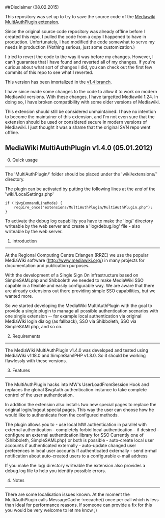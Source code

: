 ##Disclaimer (08.02.2015)

This repository was set up to try to save the source code of the [Mediawiki MultiAuthPlugin extension](https://www.mediawiki.org/wiki/Extension:MultiAuthPlugin).

Since the original source code repository was already offline before I created this repo, I pulled the code from a copy I happened to have in production.
Unfortunately, I had modified the code somewhat to serve my needs in production (Nothing serious, just some customization.) 

I tried to revert the code to the way it was before my changes. However, I can't guarantee that I have found and reverted all of my changes. If you're curious about what sort of changes I did, you can check out the first few commits of this repo to see what I reverted.

This version has been imortalized in the [v1.4 branch](https://github.com/movermeyer/multiauth/tree/v1.4).

I have since made some changes to the code to allow it to work on modern Mediawiki versions. With these changes, I have targetted Mediawiki 1.24. In doing so, I have broken compatibility with some older versions of Mediawiki.

This extension should still be considered unmaintained. I have no intention to become the maintainer of this extension, and I'm not even sure that the extension should be used or considered secure in modern versions of Mediawiki. I just thought it was a shame that the original SVN repo went offline.


MediaWiki MultiAuthPlugin v1.4.0 (05.01.2012)
--------------------------------

0. Quick usage
--------------
The 'MultiAuthPlugin/' folder should be placed under the 'wiki/extensions/' directory.

The plugin can be activated by putting the following lines at the _end_ 
of the 'wiki/LocalSettings.php'

	if (!$wgCommandLineMode) {
	    require_once("extensions/MultiAuthPlugin/MultiAuthPlugin.php");
	}

To activate the debug log capability you have to make the 'log/' directory 
writeable by the web server and create a 'log/debug.log' file - also writeable 
by the web server.




1. Introduction
---------------
At the Regional Computing Centre Erlangen (RRZE) we use the popular MediaWiki
software (http://www.mediawiki.org/) in many projects for documentation and
publication purposes.

With the development of a Single Sign On infrastructure based on SimpleSAMLphp
and Shibboleth we needed to make MediaWiki SSO capable in a flexible and easily
configurable way. We are aware that there are already extensions out there
providing simple SSO capabilities, but we wanted more.

So we started developing the MediaWiki MultiAuthPlugin with the goal to provide
a single plugin to manage all possible authentication scenarios with one
single extension -- for example local authentication via original 
MediaWiki login dialog (as fallback), SSO via Shibboleth, SSO via
SimpleSAMLphp, and so on.




2. Requirements
---------------
The MediaWiki MultiAuthPlugin v1.4.0 was developed and tested using MediaWiki v1.18.0
and SimpleSamlPHP v1.8.0. 
So it should be working flawlessly with these versions. 




3. Features
-----------
The MultiAuthPlugin hacks into MW's UserLoadFromSession Hook and replaces the
global $wgAuth authentication instance to take complete control of the user
authentication.

In addition the extension also installs two new special pages to replace the 
original login/logout special pages. This way the user can choose how he would
like to authenticate from the configured methods.

The plugin allows you to 
	- use local MW authentication in parallel with external authentication
	- completely forbid local authentication - if desired
	- configure an external authentication library for SSO
		Currently one of {Shibboleth, SimpleSAMLphp} or both is possible
	- auto-create local user accounts if authenticated externally
	- auto-update changed user preferences in local user accounts if 
		authenticated externally
	- send e-mail notification about auto-created users to a configurable e-mail 
		address


If you make the log/ directory writeable the extension also provides a 
debug.log file to help you identify possible errors.


4. Notes
--------
There are some localisation issues known. At the moment the MultiAuthPlugin
calls MessageCache->recache() once per call which is less than ideal for
performance reasons.
If someone can provide a fix for this you would be very welcome to let me know ;) 


